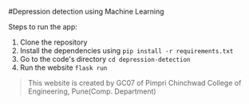 #Depression detection using Machine Learning

Steps to run the app:

1. Clone the repository
2. Install the dependencies using
   `pip install -r requirements.txt`
3. Go to the code's directory
   `cd depression-detection`
4. Run the website
   `flask run`

> This website is created by GC07 of Pimpri Chinchwad College of Engineering, Pune(Comp. Department)
